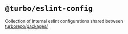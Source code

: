 # `@turbo/eslint-config`

Collection of internal eslint configurations shared between [turborepo/packages/](https://github.com/vercel/turborepo/tree/main/packages)
